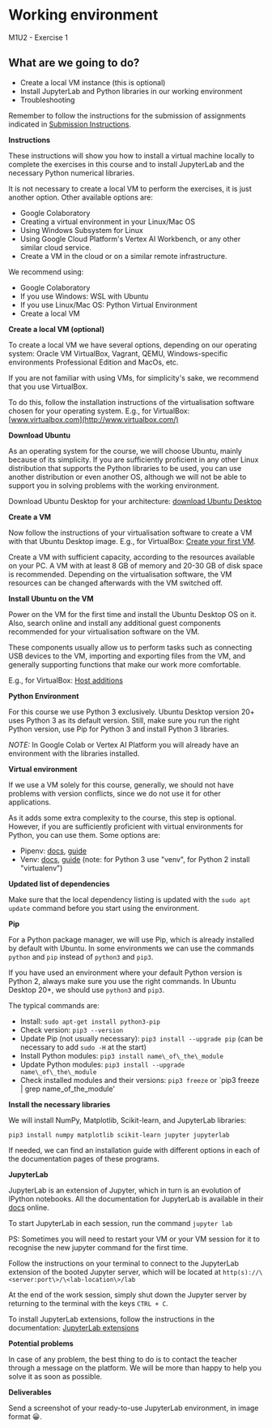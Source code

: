 # Working environment

M1U2 - Exercise 1

## What are we going to do?

- Create a local VM instance (this is optional)
- Install JupyterLab and Python libraries in our working environment
- Troubleshooting

Remember to follow the instructions for the submission of assignments indicated in [Submission Instructions](https://github.com/Tokio-School/Machine-Learning-EN/blob/main/Submission_instructions.md).

**Instructions**

These instructions will show you how to install a virtual machine locally to complete the exercises in this course and to install JupyterLab and the necessary Python numerical libraries.

It is not necessary to create a local VM to perform the exercises, it is just another option. Other available options are:

- Google Colaboratory
- Creating a virtual environment in your Linux/Mac OS
- Using Windows Subsystem for Linux
- Using Google Cloud Platform's Vertex AI Workbench, or any other similar cloud service.
- Create a VM in the cloud or on a similar remote infrastructure.

We recommend using:

- Google Colaboratory
- If you use Windows: WSL with Ubuntu
- If you use Linux/Mac OS: Python Virtual Environment
- Create a local VM

**Create a local VM (optional)**

To create a local VM we have several options, depending on our operating system: Oracle VM VirtualBox, Vagrant, QEMU, Windows-specific environments Professional Edition and MacOs, etc.

If you are not familiar with using VMs, for simplicity's sake, we recommend that you use VirtualBox.

To do this, follow the installation instructions of the virtualisation software chosen for your operating system. E.g., for VirtualBox: [www.virtualbox.com](http://www.virtualbox.com/)

**Download Ubuntu**

As an operating system for the course, we will choose Ubuntu, mainly because of its simplicity. If you are sufficiently proficient in any other Linux distribution that supports the Python libraries to be used, you can use another distribution or even another OS, although we will not be able to support you in solving problems with the working environment.

Download Ubuntu Desktop for your architecture: [download Ubuntu Desktop](https://ubuntu.com/download/desktop)

**Create a VM**

Now follow the instructions of your virtualisation software to create a VM with that Ubuntu Desktop image. E.g., for VirtualBox: [Create your first VM](https://www.virtualbox.org/manual/UserManual.html#gui-createvm).

Create a VM with sufficient capacity, according to the resources available on your PC. A VM with at least 8 GB of memory and 20-30 GB of disk space is recommended. Depending on the virtualisation software, the VM resources can be changed afterwards with the VM switched off.

**Install Ubuntu on the VM**

Power on the VM for the first time and install the Ubuntu Desktop OS on it. Also, search online and install any additional guest components recommended for your virtualisation software on the VM.

These components usually allow us to perform tasks such as connecting USB devices to the VM, importing and exporting files from the VM, and generally supporting functions that make our work more comfortable.

E.g., for VirtualBox: [Host additions](https://www.virtualbox.org/manual/ch04.html)

**Python Environment**

For this course we use Python 3 exclusively. Ubuntu Desktop version 20+ uses Python 3 as its default version. Still, make sure you run the right Python version, use Pip for Python 3 and install Python 3 libraries.

_NOTE:_ In Google Colab or Vertex AI Platform you will already have an environment with the libraries installed.

**Virtual environment**

If we use a VM solely for this course, generally, we should not have problems with version conflicts, since we do not use it for other applications.

As it adds some extra complexity to the course, this step is optional. However, if you are sufficiently proficient with virtual environments for Python, you can use them. Some options are:

- Pipenv: [docs](https://pipenv-fork.readthedocs.io/en/latest/), [guide](https://realpython.com/pipenv-guide/)
- Venv: [docs](https://docs.python.org/3/library/venv.html), [guide](https://realpython.com/python-virtual-environments-a-primer/#using-virtual-environments) (note: for Python 3 use "venv", for Python 2 install "virtualenv")

**Updated list of dependencies**

Make sure that the local dependency listing is updated with the `sudo apt update` command before you start using the environment.

**Pip**

For a Python package manager, we will use Pip, which is already installed by default with Ubuntu. In some environments we can use the commands `python` and `pip` instead of `python3` and `pip3`.

If you have used an environment where your default Python version is Python 2, always make sure you use the right commands. In Ubuntu Desktop 20+, we should use `python3` and `pip3`.

The typical commands are:

- Install: `sudo apt-get install python3-pip`
- Check version: `pip3 --version`
- Update Pip (not usually necessary): `pip3 install --upgrade pip` (can be necessary to add `sudo -H` at the start)
- Install Python modules: `pip3 install name\_of\_the\_module`
- Update Python modules: `pip3 install --upgrade name\_of\_the\_module`
- Check installed modules and their versions: `pip3 freeze` or `pip3 freeze | grep name\_of\_the\_module' 

**Install the necessary libraries**

We will install NumPy, Matplotlib, Scikit-learn, and JupyterLab libraries:

`pip3 install numpy matplotlib scikit-learn jupyter jupyterlab`

If needed, we can find an installation guide with different options in each of the documentation pages of these programs.

**JupyterLab**

JupyterLab is an extension of Jupyter, which in turn is an evolution of IPython notebooks. All the documentation for JupyterLab is available in their [docs](https://jupyterlab.readthedocs.io/en/stable/getting_started/starting.html) online.

To start JupyterLab in each session, run the command `jupyter lab`

PS: Sometimes you will need to restart your VM or your VM session for it to recognise the new jupyter command for the first time.

Follow the instructions on your terminal to connect to the JupyterLab extension of the booted Jupyter server, which will be located at `http(s)://\<server:port\>/\<lab-location\>/lab`

At the end of the work session, simply shut down the Jupyter server by returning to the terminal with the keys `CTRL + C`.

To install JupyterLab extensions, follow the instructions in the documentation: [JupyterLab extensions](https://jupyterlab.readthedocs.io/en/stable/user/extensions.html)

**Potential problems**

In case of any problem, the best thing to do is to contact the teacher through a message on the platform. We will be more than happy to help you solve it as soon as possible.

**Deliverables**

Send a screenshot of your ready-to-use JupyterLab environment, in image format 😀.
